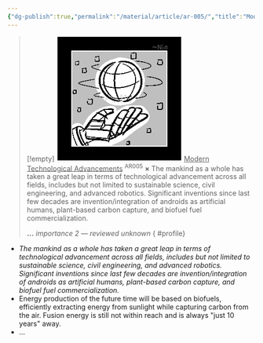 ```yaml
---
{"dg-publish":true,"permalink":"/material/article/ar-005/","title":"Modern Technological Advancements","tags":["-article"]}
---
```


>[!empty]
> ![RESOURCE/ASSET/ICON/AR005.png|icon](/img/user/RESOURCE/ASSET/ICON/AR005.png) <u class="title">Modern Technological Advancements</u> <sup class="title">AR005</sup> <b class="title">×</b>
> The mankind as a whole has taken a great leap in terms of technological advancement across all fields, includes but not limited to sustainable science, civil engineering, and advanced robotics. Significant inventions since last few decades are invention/integration of androids as artificial humans, plant-based carbon capture, and biofuel fuel commercialization.
> 
> <b>…</b>
> <i class="small">importance 2 — reviewed unknown</i>
{ #profile}


- *The mankind as a whole has taken a great leap in terms of technological advancement across all fields, includes but not limited to sustainable science, civil engineering, and advanced robotics. Significant inventions since last few decades are invention/integration of androids as artificial humans, plant-based carbon capture, and biofuel fuel commercialization.*
- Energy production of the future time will be based on biofuels, efficiently extracting energy from sunlight while capturing carbon from the air. Fusion energy is still not within reach and is always "just 10 years" away.
- …
